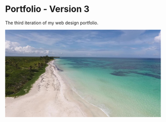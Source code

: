 # Portfolio - Version 3

The third iteration of my web design portfolio.

![Portfolio](https://github.com/toddcf/portfolio3/blob/master/assets/video/tropical-1920x1080-min.jpg "Portfolio")